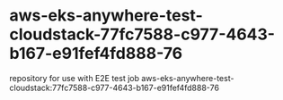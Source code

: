 # aws-eks-anywhere-test-cloudstack-77fc7588-c977-4643-b167-e91fef4fd888-76
repository for use with E2E test job aws-eks-anywhere-test-cloudstack:77fc7588-c977-4643-b167-e91fef4fd888-76
